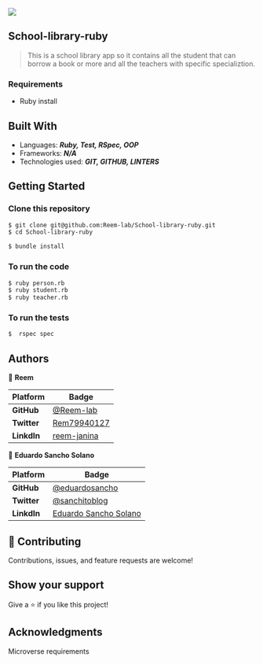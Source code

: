 
![](https://img.shields.io/static/v1?label=BY&message=Reemoz&color=pink)

## School-library-ruby

> This is a  school library app so it contains all the student that can borrow a book or more and all the teachers with specific specializtion.


### Requirements
- Ruby install 

## Built With

- Languages: _**Ruby, Test, RSpec, OOP**_
- Frameworks: _**N/A**_
- Technologies used: _**GIT, GITHUB, LINTERS**_

## Getting Started

### Clone this repository

```bash
$ git clone git@github.com:Reem-lab/School-library-ruby.git
$ cd School-library-ruby

$ bundle install

```
### To run the code
```bash
$ ruby person.rb
$ ruby student.rb
$ ruby teacher.rb
```

### To run the tests
```bash
$  rspec spec
```

## Authors

👤 **Reem**

 Platform | Badge |
 --- | --- |
 **GitHub**  | [@Reem-lab](https://github.com/Reem-lab)
 **Twitter** | [Rem79940127](https://twitter.com/Rem79940127)
 **LinkdIn** | [reem-janina](https://www.linkedin.com/in/reem-janina-ab74ab21a/)

 👤 **Eduardo Sancho Solano**

 Platform | Badge |
 --- | --- |
 **GitHub**  | [@eduardosancho](https://github.com/eduardosancho)
 **Twitter** | [@sanchitoblog](https://twitter.com/sanchitoblog)
 **LinkdIn** | [Eduardo Sancho Solano](https://www.linkedin.com/in/eduardo-sancho-solano/)

## 🤝 Contributing

Contributions, issues, and feature requests are welcome!

## Show your support

Give a ⭐️ if you like this project!

## Acknowledgments

Microverse requirements
